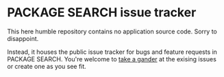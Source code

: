 # PACKAGE SEARCH issue tracker 

This here humble repository contains no application source code. Sorry to disappoint.

Instead, it houses the public issue tracker for bugs and feature requests in PACKAGE SEARCH. You're welcome to [take a gander](https://github.com/baytonorg/package_search_tracker/issues) at the exising issues or create one as you see fit.

